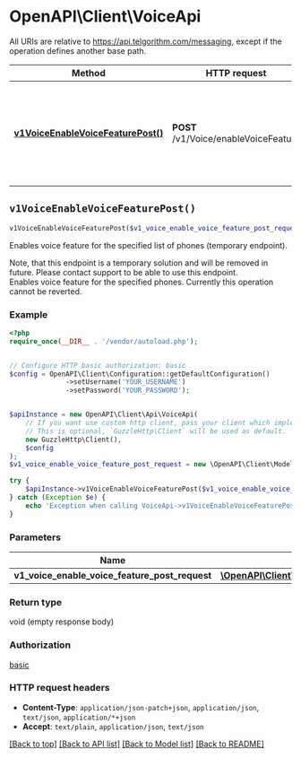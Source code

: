 # OpenAPI\Client\VoiceApi

All URIs are relative to https://api.telgorithm.com/messaging, except if the operation defines another base path.

| Method | HTTP request | Description |
| ------------- | ------------- | ------------- |
| [**v1VoiceEnableVoiceFeaturePost()**](VoiceApi.md#v1VoiceEnableVoiceFeaturePost) | **POST** /v1/Voice/enableVoiceFeature | Enables voice feature for the specified list of phones (temporary endpoint). |


## `v1VoiceEnableVoiceFeaturePost()`

```php
v1VoiceEnableVoiceFeaturePost($v1_voice_enable_voice_feature_post_request)
```

Enables voice feature for the specified list of phones (temporary endpoint).

Note, that this endpoint is a temporary solution and will be removed in future.  Please contact support to be able to use this endpoint.  <br />  Enables voice feature for the specified phones. Currently this operation cannot be reverted.

### Example

```php
<?php
require_once(__DIR__ . '/vendor/autoload.php');


// Configure HTTP basic authorization: basic
$config = OpenAPI\Client\Configuration::getDefaultConfiguration()
              ->setUsername('YOUR_USERNAME')
              ->setPassword('YOUR_PASSWORD');


$apiInstance = new OpenAPI\Client\Api\VoiceApi(
    // If you want use custom http client, pass your client which implements `GuzzleHttp\ClientInterface`.
    // This is optional, `GuzzleHttp\Client` will be used as default.
    new GuzzleHttp\Client(),
    $config
);
$v1_voice_enable_voice_feature_post_request = new \OpenAPI\Client\Model\V1VoiceEnableVoiceFeaturePostRequest(); // \OpenAPI\Client\Model\V1VoiceEnableVoiceFeaturePostRequest

try {
    $apiInstance->v1VoiceEnableVoiceFeaturePost($v1_voice_enable_voice_feature_post_request);
} catch (Exception $e) {
    echo 'Exception when calling VoiceApi->v1VoiceEnableVoiceFeaturePost: ', $e->getMessage(), PHP_EOL;
}
```

### Parameters

| Name | Type | Description  | Notes |
| ------------- | ------------- | ------------- | ------------- |
| **v1_voice_enable_voice_feature_post_request** | [**\OpenAPI\Client\Model\V1VoiceEnableVoiceFeaturePostRequest**](../Model/V1VoiceEnableVoiceFeaturePostRequest.md)|  | [optional] |

### Return type

void (empty response body)

### Authorization

[basic](../../README.md#basic)

### HTTP request headers

- **Content-Type**: `application/json-patch+json`, `application/json`, `text/json`, `application/*+json`
- **Accept**: `text/plain`, `application/json`, `text/json`

[[Back to top]](#) [[Back to API list]](../../README.md#endpoints)
[[Back to Model list]](../../README.md#models)
[[Back to README]](../../README.md)
